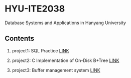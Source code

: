 # HYU-ITE2038
Database Systems and Applications in Hanyang University

## Contents

1. project1: SQL Practice [LINK](./project1.sql)

2. project2: C Implementation of On-Disk B+Tree [LINK](./project2)

3. project3: Buffer management system [LINK](./project3)
